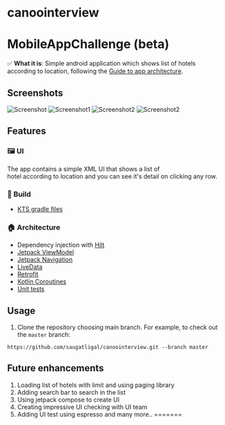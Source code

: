 # canoointerview


MobileAppChallenge (beta)
==================

✅ **What it is**: Simple android application which shows list of hotels according to location, following the [Guide to app architecture](https://developer.android.com/topic/architecture).


## Screenshots

<img src="ss1.png" alt="Screenshot">
<img src="ss2.png" alt="Screenshot1">
<img src="ss3.png" alt="Screenshot2">
<img src="ss4.png" alt="Screenshot2">

## Features

### 🖼️ UI
      
The app contains a simple XML UI that shows a list of <br>
hotel according to location and you can see it's detail on clicking any row.<br>
      
### 🧱 Build

* [KTS gradle files](https://docs.gradle.org/current/userguide/kotlin_dsl.html)

### 🏠 Architecture

* Dependency injection with [Hilt](https://developer.android.com/training/dependency-injection/hilt-android)
* [Jetpack ViewModel](https://developer.android.com/topic/libraries/architecture/viewmodel)
* [Jetpack Navigation](https://developer.android.com/jetpack/compose/navigation)
* [LiveData](https://developer.android.com/reference/android/arch/lifecycle/LiveData)
* [Retrofit](https://square.github.io/retrofit/)
* [Kotlin Coroutines](https://developer.android.com/kotlin/coroutines)
* [Unit tests](https://developer.android.com/training/testing/local-tests)

## Usage

1. Clone the repository choosing main branch. For example, to check out the `master` branch:

```
https://github.com/saugatligal/canoointerview.git --branch master
```
## Future enhancements

1. Loading list of hotels with limit and using paging library
2. Adding search bar to search in the list
3. Using jetpack compose to create UI
4. Creating impressive UI checking with UI team 
5. Adding UI test using espresso and many more..
=======
